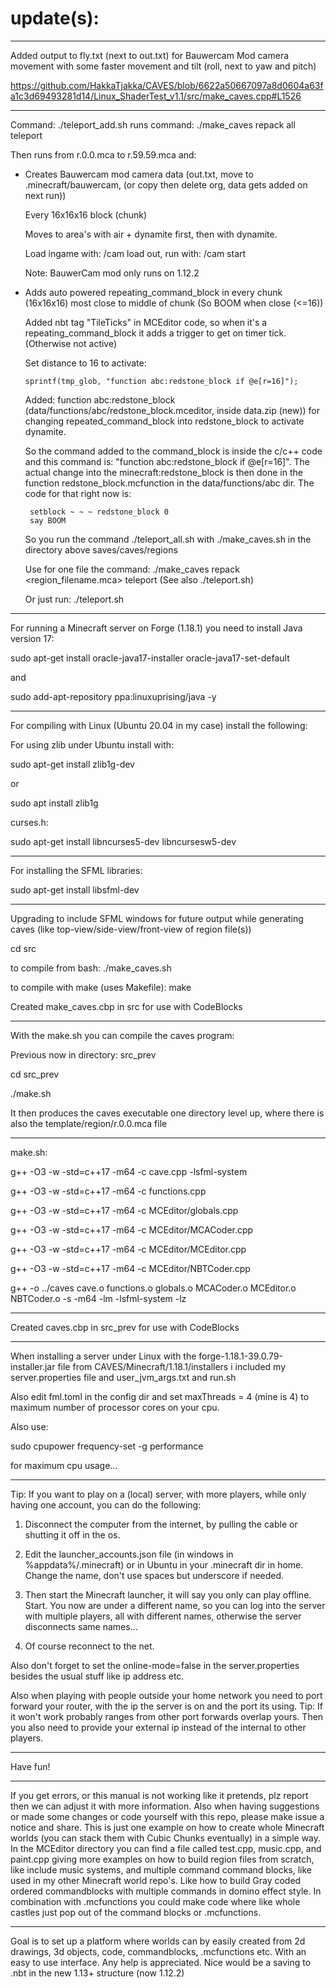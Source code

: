 # update(s):

***
Added output to fly.txt (next to out.txt) for Bauwercam Mod camera movement with some faster movement and tilt (roll, next to yaw and pitch)

https://github.com/HakkaTjakka/CAVES/blob/6622a50667097a8d0604a63fa1c3d69493281d14/Linux_ShaderTest_v1.1/src/make_caves.cpp#L1526
***

Command: ./teleport_add.sh runs command: ./make_caves repack all teleport

Then runs from r.0.0.mca to r.59.59.mca and:

- Creates Bauwercam mod camera data (out.txt, move to .minecraft/bauwercam, (or copy then delete org, data gets added on next run))

    Every 16x16x16 block (chunk)
    
    Moves to area's with air + dynamite first, then with dynamite. 

    Load ingame with: /cam load out, run with: /cam start <number of frames>
    
    Note: BauwerCam mod only runs on 1.12.2
    
- Adds auto powered repeating_command_block in every chunk (16x16x16) most close to middle of chunk (So BOOM when close (<=16))
 
    Added nbt tag "TileTicks" in MCEditor code, so when it's a repeating_command_block it adds a trigger to get on timer tick. (Otherwise not active)
    
    Set distance to 16 to activate:     
    
      sprintf(tmp_glob, "function abc:redstone_block if @e[r=16]");
    
    Added: function abc:redstone_block (data/functions/abc/redstone_block.mceditor, inside data.zip (new)) for changing repeated_command_block into redstone_block to activate dynamite.
    
    So the command added to the command_block is inside the c/c++ code and this command is: "function abc:redstone_block if @e[r=16]". The actual change into the minecraft:redstone_block is then done in the function redstone_block.mcfunction in the data/functions/abc dir. The code for that right now is:
    
       setblock ~ ~ ~ redstone_block 0
       say BOOM
 
    So you run the command ./teleport_all.sh with ./make_caves.sh in the directory above saves/caves/regions
 
    Use for one file the command: ./make_caves repack <region_filename.mca> teleport (See also ./teleport.sh)
 
    Or just run: ./teleport.sh 
***

For running a Minecraft server on Forge (1.18.1) you need to install Java version 17:

sudo apt-get install oracle-java17-installer oracle-java17-set-default

and

sudo add-apt-repository ppa:linuxuprising/java -y
***
For compiling with Linux (Ubuntu 20.04 in my case) install the following:

For using zlib under Ubuntu install with:

sudo apt-get install zlib1g-dev

or

sudo apt install zlib1g

curses.h:

sudo apt-get install libncurses5-dev libncursesw5-dev
***
For installing the SFML libraries:

sudo apt-get install libsfml-dev
***
Upgrading to include SFML windows for future output while generating caves (like top-view/side-view/front-view of region file(s))

cd src

to compile from bash: ./make_caves.sh

to compile with make (uses Makefile): make

Created make_caves.cbp in src for use with CodeBlocks
***
With the make.sh you can compile the caves program:

Previous now in directory: src_prev

cd src_prev

./make.sh

It then produces the caves executable one directory level up, where there is also the template/region/r.0.0.mca file
***
make.sh:

g++ -O3 -w -std=c++17 -m64 -c cave.cpp -lsfml-system

g++ -O3 -w -std=c++17 -m64 -c functions.cpp

g++ -O3 -w -std=c++17 -m64 -c MCEditor/globals.cpp

g++ -O3 -w -std=c++17 -m64 -c MCEditor/MCACoder.cpp

g++ -O3 -w -std=c++17 -m64 -c MCEditor/MCEditor.cpp

g++ -O3 -w -std=c++17 -m64 -c MCEditor/NBTCoder.cpp

g++ -o ../caves cave.o functions.o globals.o MCACoder.o MCEditor.o NBTCoder.o -s -m64 -lm -lsfml-system -lz
***
Created caves.cbp in src_prev for use with CodeBlocks
***
When installing a server under Linux with the forge-1.18.1-39.0.79-installer.jar file from CAVES/Minecraft/1.18.1/installers i included my server.properties file and user_jvm_args.txt and run.sh

Also edit fml.toml in the config dir and set maxThreads = 4 (mine is 4) to maximum number of processor cores on your cpu.

Also use:

sudo cpupower frequency-set -g performance

for maximum cpu usage...
***
Tip: If you want to play on a (local) server, with more players, while only having one account, you can do the following:

1) Disconnect the computer from the internet, by pulling the cable or shutting it off in the os.

2) Edit the launcher_accounts.json file (in windows in %appdata%/.minecraft) or in Ubuntu in your .minecraft dir in home. Change the name, don't use spaces but underscore if needed.

3) Then start the Minecraft launcher, it will say you only can play offline. Start. You now are under a different name, so you can log into the server with multiple players, all with different names, otherwise the server disconnects same names...

4) Of course reconnect to the net.

Also don't forget to set the online-mode=false in the server.properties besides the usual stuff like ip address etc.

Also when playing with people outside your home network you need to port forward your router, with the ip the server is on and the port its using. Tip: If it won't work probably ranges from other port forwards overlap yours.
Then you also need to provide your external ip instead of the internal to other players.
***
Have fun!
***
If you get errors, or this manual is not working like it pretends, plz report then we can adjust it with more information. Also when having suggestions or made some changes or code yourself with this repo, please make issue a notice and share. This is just one example on how to create whole Minecraft worlds (you can stack them with Cubic Chunks eventually) in a simple way. In the MCEditor directory you can find a file called test.cpp, music.cpp, and paint.cpp giving more examples on how to build region files from scratch, like include music systems, and multiple command command blocks, like used in my other Minecraft world repo's. Like how to build Gray coded ordered commandblocks with multiple commands in domino effect style. In combination with .mcfunctions you could make code where like whole castles just pop out of the command blocks or .mcfunctions.
***
Goal is to set up a platform where worlds can by easily created from 2d drawings, 3d objects, code, commandblocks, .mcfunctions etc. With an easy to use interface. Any help is appreciated. Nice would be a saving to .nbt in the new 1.13+ structure (now 1.12.2)
 


